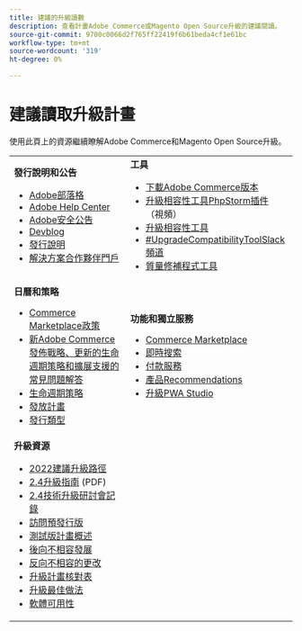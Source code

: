 ```yaml
---
title: 建議的升級讀數
description: 查看計畫Adobe Commerce或Magento Open Source升級的建議閱讀。
source-git-commit: 9700c0066d2f765ff22419f6b61beda4cf1e61bc
workflow-type: tm+mt
source-wordcount: '319'
ht-degree: 0%

---
```



# 建議讀取升級計畫

使用此頁上的資源繼續瞭解Adobe Commerce和Magento Open Source升級。

<table>
  <tbody>
    <tr>
      <td><strong>發行說明和公告</strong>
        <ul>
            <li><a href="https://blog.adobe.com/">Adobe部落格</a></li>
            <li><a href="https://support.magento.com/hc/en-us">Adobe Help Center</a></li>
            <li><a href="https://helpx.adobe.com/security/products/magento/apsb22-12.html">Adobe安全公告</a></li>
            <li><a href="https://community.magento.com/t5/Magento-DevBlog/bg-p/devblog">Devblog</a></li>
            <li><a href="https://devdocs.magento.com/guides/v2.4/release-notes/bk-release-notes.html">發行說明</a></li>
            <li><a href="https://solutionpartners.adobe.com/solution-partners.html">解決方案合作夥伴門戶</a></li>
          </ul>
        </td>
      <td><strong>工具</strong>
        <ul>
            <li><a href="https://magento.com/tech-resources/downloads">下載Adobe Commerce版本</li>
            <li><a href="https://experienceleague.adobe.com/docs/commerce-learn/tutorials/uct-phpstorm.html?lang=en">升級相容性工具PhpStorm插件</a> （視頻）</li>
            <li><a href="https://experienceleague.adobe.com/docs/commerce-operations/upgrade-guide/upgrade-compatibility-tool/overview.html?lang=en">升級相容性工具</a></li>
            <li><a href="https://magentocommeng.slack.com/archives/C019Y143U9F">#UpgradeCompatibilityToolSlack頻道</a></li>
            <li><a href="https://devdocs.magento.com/quality-patches/usage.html">質量修補程式工具</a></li>
          </ul>
      </td>
    </tr>
    <tr>
      <td><strong>日曆和策略</strong>
        <ul>
            <li><a href="https://marketplacesupport.magento.com/hc/en-us/articles/4413722432653">Commerce Marketplace政策</a></li>
            <li><a href="https://support.magento.com/hc/en-us/articles/4409421516301-FAQ-for-New-Adobe-Commerce-Release-Strategy-and-Updated-Lifecycle-Policy">新Adobe Commerce發佈戰略、更新的生命週期策略和擴展支援的常見問題解答</a></li>
            <li><a href="https://www.adobe.com/content/dam/cc/en/legal/terms/enterprise/pdfs/Adobe-Commerce-Software-Lifecycle-Policy.pdf">生命週期策略</a></li>
            <li><a href="https://devdocs.magento.com/release/">發放計畫</a></li>
            <li><a href="https://devdocs.magento.com/release/policy/">發行類型</a></li>
          </ul>
        </td>
      <td><strong>功能和獨立服務</strong>
        <ul>
            <li><a href="https://marketplace.magento.com/">Commerce Marketplace</a></li>
            <li><a href="https://marketplace.magento.com/magento-live-search.html">即時搜索</a></li>
            <li><a href="https://marketplace.magento.com/magento-payment-services.html">付款服務</a></li>
            <li><a href="https://marketplace.magento.com/magento-product-recommendations.html">產品Recommendations</a></li>
            <li><a href="https://developer.adobe.com/commerce/pwa-studio/guides/upgrading-versions">升級PWA Studio</a></li>
          </ul>
      </td>
    </tr>
    <tr>
      <td><strong>升級資源</strong>
        <ul>
             <li><a href="https://experienceleague.adobe.com/docs/commerce-operations/upgrade-guide/resources/recommended-upgrade-paths-2022.html?lang=en">2022建議升級路徑</a></li>
            <li><a href="https://experienceleague.adobe.com/docs/commerce-operations/assets/adobe-commerce-2-4-upgrade-guide.pdf">2.4升級指南</a> (PDF)</li>
            <li><a href="https://experienceleague.adobe.com/docs/commerce-learn/tutorials/upgrade-workshop.html?lang=en">2.4技術升級研討會記錄</a></li>
            <li><a href="https://support.magento.com/hc/en-us/articles/360034120932">訪問預發行版</a></li>
            <li><a href="https://devdocs.magento.com/release/beta-program.html">測試版計畫概述</a></li>
            <li><a href="https://devdocs.magento.com/contributor-guide/backward-compatible-development/index.html">後向不相容發展</a></li>
            <li><a href="https://devdocs.magento.com/guides/v2.4/release-notes/backward-incompatible-changes/index.html">反向不相容的更改</a></li>
            <li><a href="https://support.magento.com/hc/en-us/articles/360057968951-Upgrade-plan-checklist-for-Adobe-Commerce">升級計畫核對表</a></li>
            <li><a href="https://experienceleague.adobe.com/docs/commerce-operations/upgrade-guide/prepare/best-practices.html?lang=en">升級最佳做法</a></li>
            <li><a href="https://devdocs.magento.com/release/availability.html">軟體可用性</a></li>
          </ul>
      </td>
      <td></td>
    </tr>
  </tbody>
</table>